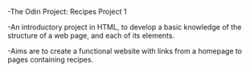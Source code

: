 -The Odin Project: Recipes Project 1

-An introductory project in HTML, to develop a basic knowledge of the structure of a web page, and each of its elements. 

-Aims are to create a functional website with links from a homepage to pages containing recipes.

